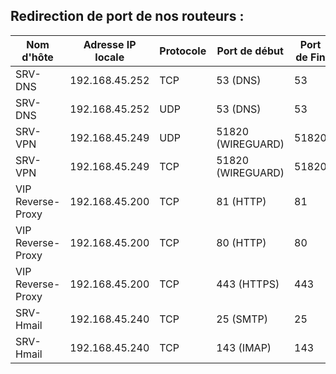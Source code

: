 ## Redirection de port de nos routeurs :


| Nom d'hôte| Adresse IP locale | Protocole | Port de début | Port de Fin | Interface Physique |
|-----------|-----------|---------|-----------|-----------|-----------|
| SRV-DNS |192.168.45.252|TCP|  53 (DNS) | 53 | g0/1|
| SRV-DNS |192.168.45.252|UDP| 53 (DNS) | 53 | g0/1|
| SRV-VPN |192.168.45.249|UDP| 51820 (WIREGUARD) | 51820 | g0/1|
| SRV-VPN |192.168.45.249|TCP| 51820 (WIREGUARD) | 51820 | g0/1|
| VIP Reverse-Proxy |192.168.45.200|TCP| 81 (HTTP) | 81 | g0/1|
| VIP Reverse-Proxy |192.168.45.200|TCP| 80 (HTTP)  | 80 | g0/1|
| VIP Reverse-Proxy |192.168.45.200|TCP| 443 (HTTPS) | 443 | g0/1|
| SRV-Hmail |192.168.45.240|TCP| 25 (SMTP) | 25 | g0/1|
| SRV-Hmail |192.168.45.240|TCP| 143 (IMAP) | 143 | g0/1|
